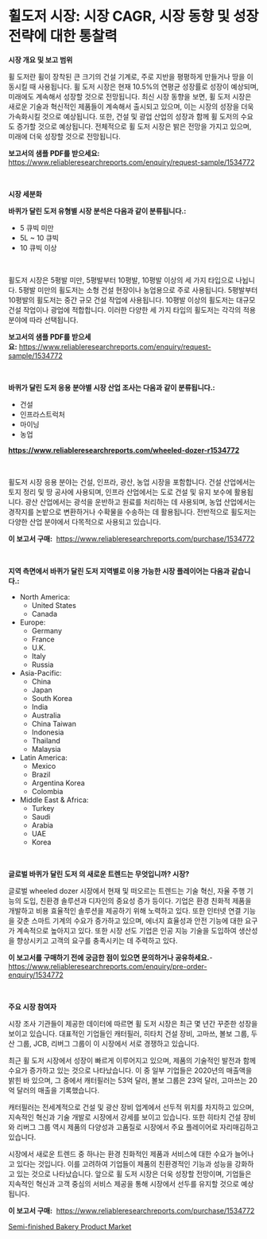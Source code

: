 <p><h1>휠도저 시장: 시장 CAGR, 시장 동향 및 성장 전략에 대한 통찰력</h1></p><p><strong>시장 개요 및 보고 범위</strong></p>
<p><p>휠 도저란 휠이 장착된 큰 크기의 건설 기계로, 주로 지반을 평평하게 만들거나 땅을 이동시킬 때 사용됩니다. 휠 도저 시장은 현재 10.5%의 연평균 성장률로 성장이 예상되며, 미래에도 계속해서 성장할 것으로 전망됩니다. 최신 시장 동향을 보면, 휠 도저 시장은 새로운 기술과 혁신적인 제품들이 계속해서 출시되고 있으며, 이는 시장의 성장을 더욱 가속화시킬 것으로 예상됩니다. 또한, 건설 및 광업 산업의 성장과 함께 휠 도저의 수요도 증가할 것으로 예상됩니다. 전체적으로 휠 도저 시장은 밝은 전망을 가지고 있으며, 미래에 더욱 성장할 것으로 전망됩니다.</p></p>
<p><strong>보고서의 샘플 PDF를 받으세요:</strong> <a href="https://www.reliableresearchreports.com/enquiry/request-sample/1534772">https://www.reliableresearchreports.com/enquiry/request-sample/1534772</a></p>
<p>&nbsp;</p>
<p><strong>시장 세분화</strong></p>
<p><strong>바퀴가 달린 도저 유형별 시장 분석은 다음과 같이 분류됩니다.:</strong></p>
<p><ul><li>5 큐빅 미만</li><li>5L ~ 10 큐빅</li><li>10 큐빅 이상</li></ul></p>
<p>&nbsp;</p>
<p><p>휠도저 시장은 5평발 미만, 5평발부터 10평발, 10평발 이상의 세 가지 타입으로 나뉩니다. 5평발 미만의 휠도저는 소형 건설 현장이나 농업용으로 주로 사용됩니다. 5평발부터 10평발의 휠도저는 중간 규모 건설 작업에 사용됩니다. 10평발 이상의 휠도저는 대규모 건설 작업이나 광업에 적합합니다. 이러한 다양한 세 가지 타입의 휠도저는 각각의 적용 분야에 따라 선택됩니다.</p></p>
<p><strong>보고서의 샘플 PDF를 받으세요:</strong>&nbsp;<a href="https://www.reliableresearchreports.com/enquiry/request-sample/1534772">https://www.reliableresearchreports.com/enquiry/request-sample/1534772</a></p>
<p>&nbsp;</p>
<p><strong> 바퀴가 달린 도저 응용 분야별 시장 산업 조사는 다음과 같이 분류됩니다.:</strong></p>
<p><ul><li>건설</li><li>인프라스트럭처</li><li>마이닝</li><li>농업</li></ul></p>
<p><strong><a href="https://www.reliableresearchreports.com/wheeled-dozer-r1534772">https://www.reliableresearchreports.com/wheeled-dozer-r1534772</a></strong></p>
<p>&nbsp;</p>
<p><p>휠도저 시장 응용 분야는 건설, 인프라, 광산, 농업 시장을 포함합니다. 건설 산업에서는 토지 정리 및 땅 공사에 사용되며, 인프라 산업에서는 도로 건설 및 유지 보수에 활용됩니다. 광산 산업에서는 광석을 운반하고 원료를 처리하는 데 사용되며, 농업 산업에서는 경작지를 논밭으로 변환하거나 수확물을 수송하는 데 활용됩니다. 전반적으로 휠도저는 다양한 산업 분야에서 다목적으로 사용되고 있습니다.</p></p>
<p><strong>이 보고서 구매:</strong>&nbsp; <a href="https://www.reliableresearchreports.com/purchase/1534772">https://www.reliableresearchreports.com/purchase/1534772</a></p>
<p>&nbsp;</p>
<p><strong>지역 측면에서 바퀴가 달린 도저 지역별로 이용 가능한 시장 플레이어는 다음과 같습니다.:</strong></p>
<p><ul>
    <li>
        North America:
        <ul>
            <li>United States</li>
            <li>Canada</li>
        </ul>
    </li>
    <li>
        Europe:
        <ul>
            <li>Germany</li>
            <li>France</li>
            <li>U.K.</li>
            <li>Italy</li>
            <li>Russia</li>
        </ul>
    </li>
    <li>
        Asia-Pacific:
        <ul>
            <li>China</li>
            <li>Japan</li>
            <li>South Korea</li>
            <li>India</li>
            <li>Australia</li>
            <li>China Taiwan</li>
            <li>Indonesia</li>
            <li>Thailand</li>
            <li>Malaysia</li>
        </ul>
    </li>
    <li>
        Latin America:
        <ul>
            <li>Mexico</li>
            <li>Brazil</li>
            <li>Argentina Korea</li>
            <li>Colombia</li>
        </ul>
    </li>
    <li>
        Middle East & Africa:
        <ul>
            <li>Turkey</li>
            <li>Saudi</li>
            <li>Arabia</li>
            <li>UAE</li>
            <li>Korea</li>
        </ul>
    </li>
    </ul></p>
<p>&nbsp;</p>
<p><strong>글로벌 바퀴가 달린 도저 의 새로운 트렌드는 무엇입니까? 시장?</strong></p>
<p><p>글로벌 wheeled dozer 시장에서 현재 및 떠오르는 트렌드는 기술 혁신, 자율 주행 기능의 도입, 친환경 솔루션과 디자인의 중요성 증가 등이다. 기업은 환경 친화적 제품을 개발하고 비용 효율적인 솔루션을 제공하기 위해 노력하고 있다. 또한 인터넷 연결 기능을 갖춘 스마트 기계의 수요가 증가하고 있으며, 에너지 효율성과 안전 기능에 대한 요구가 계속적으로 높아지고 있다. 또한 시장 선도 기업은 인공 지능 기술을 도입하여 생산성을 향상시키고 고객의 요구를 충족시키는 데 주력하고 있다.</p></p>
<p><strong>이 보고서를 구매하기 전에 궁금한 점이 있으면 문의하거나 공유하세요.</strong>- <a href="https://www.reliableresearchreports.com/enquiry/pre-order-enquiry/1534772">https://www.reliableresearchreports.com/enquiry/pre-order-enquiry/1534772</a></p>
<p>&nbsp;</p>
<p><strong>주요 시장 참여자</strong></p>
<p><p>시장 조사 기관들이 제공한 데이터에 따르면 휠 도저 시장은 최근 몇 년간 꾸준한 성장을 보이고 있습니다. 대표적인 기업들인 캐터필러, 히타치 건설 장비, 고마쓰, 볼보 그룹, 두산 그룹, JCB, 리버그 그룹이 이 시장에서 서로 경쟁하고 있습니다.</p><p>최근 휠 도저 시장에서 성장이 빠르게 이루어지고 있으며, 제품의 기술적인 발전과 함께 수요가 증가하고 있는 것으로 나타났습니다. 이 중 일부 기업들은 2020년의 매출액을 밝힌 바 있으며, 그 중에서 캐터필러는 53억 달러, 볼보 그룹은 23억 달러, 고마쓰는 20억 달러의 매출을 기록했습니다. </p><p>캐터필러는 전세계적으로 건설 및 광산 장비 업계에서 선두적 위치를 차지하고 있으며, 지속적인 혁신과 기술 개발로 시장에서 강세를 보이고 있습니다. 또한 히타치 건설 장비와 리버그 그룹 역시 제품의 다양성과 고품질로 시장에서 주요 플레이어로 자리매김하고 있습니다.</p><p>시장에서 새로운 트렌드 중 하나는 환경 친화적인 제품과 서비스에 대한 수요가 늘어나고 있다는 것입니다. 이를 고려하여 기업들이 제품의 친환경적인 기능과 성능을 강화하고 있는 것으로 나타났습니다. 앞으로 휠 도저 시장은 더욱 성장할 전망이며, 기업들은 지속적인 혁신과 고객 중심의 서비스 제공을 통해 시장에서 선두를 유지할 것으로 예상됩니다.</p></p>
<p><strong>이 보고서 구매:</strong>&nbsp;&nbsp;<a href="https://www.reliableresearchreports.com/purchase/1534772">https://www.reliableresearchreports.com/purchase/1534772</a></p>
<p><p><a href="https://github.com/nicholepatriciadoylenwnrjr0/Market-Research-Report-List-1/blob/main/semi-finished-bakery-product-market.md">Semi-finished Bakery Product Market</a></p></p>